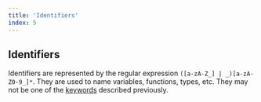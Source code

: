 ```yaml
---
title: 'Identifiers'
index: 5
---
```


## Identifiers

Identifiers are represented by the regular expression `([a-zA-Z_] | _)[a-zA-Z0-9_]*`. They are used to name variables, functions, types, etc. They may not be one of the [keywords](/en/2_lexical_structure/4_keywords.md) described previously.
